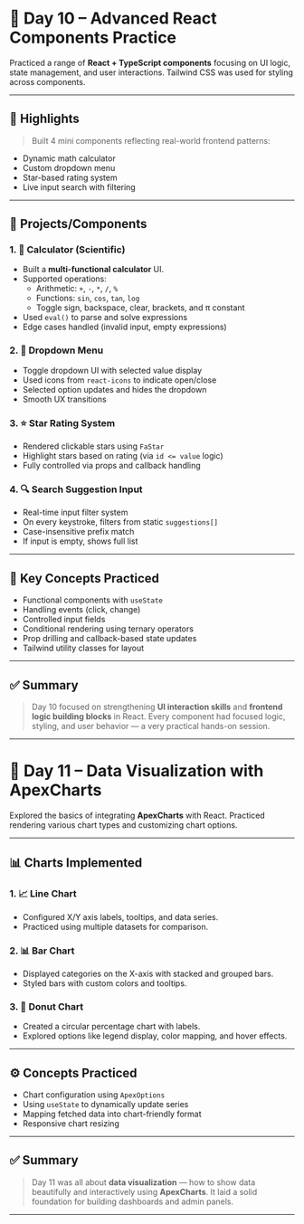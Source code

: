 # 📅 Day 10 – Advanced React Components Practice

Practiced a range of **React + TypeScript components** focusing on UI logic, state management, and user interactions. Tailwind CSS was used for styling across components.

---

## 🧠 Highlights

> Built 4 mini components reflecting real-world frontend patterns:
- Dynamic math calculator
- Custom dropdown menu
- Star-based rating system
- Live input search with filtering

---

## 🧪 Projects/Components

### 1. 🧮 Calculator (Scientific)
- Built a **multi-functional calculator** UI.
- Supported operations:
  - Arithmetic: `+`, `-`, `*`, `/`, `%`
  - Functions: `sin`, `cos`, `tan`, `log`
  - Toggle sign, backspace, clear, brackets, and π constant
- Used `eval()` to parse and solve expressions
- Edge cases handled (invalid input, empty expressions)

### 2. 🔽 Dropdown Menu
- Toggle dropdown UI with selected value display
- Used icons from `react-icons` to indicate open/close
- Selected option updates and hides the dropdown
- Smooth UX transitions

### 3. ⭐ Star Rating System
- Rendered clickable stars using `FaStar`
- Highlight stars based on rating (via `id <= value` logic)
- Fully controlled via props and callback handling

### 4. 🔍 Search Suggestion Input
- Real-time input filter system
- On every keystroke, filters from static `suggestions[]`
- Case-insensitive prefix match
- If input is empty, shows full list

---

## 🧰 Key Concepts Practiced
- Functional components with `useState`
- Handling events (click, change)
- Controlled input fields
- Conditional rendering using ternary operators
- Prop drilling and callback-based state updates
- Tailwind utility classes for layout

---

## ✅ Summary
> Day 10 focused on strengthening **UI interaction skills** and **frontend logic building blocks** in React. Every component had focused logic, styling, and user behavior — a very practical hands-on session.

---

# 📅 Day 11 – Data Visualization with ApexCharts

Explored the basics of integrating **ApexCharts** with React. Practiced rendering various chart types and customizing chart options.

---

## 📊 Charts Implemented

### 1. 📈 Line Chart
- Configured X/Y axis labels, tooltips, and data series.
- Practiced using multiple datasets for comparison.

### 2. 📊 Bar Chart
- Displayed categories on the X-axis with stacked and grouped bars.
- Styled bars with custom colors and tooltips.

### 3. 🍩 Donut Chart
- Created a circular percentage chart with labels.
- Explored options like legend display, color mapping, and hover effects.

---

## ⚙️ Concepts Practiced
- Chart configuration using `ApexOptions`
- Using `useState` to dynamically update series
- Mapping fetched data into chart-friendly format
- Responsive chart resizing

---

## ✅ Summary
> Day 11 was all about **data visualization** — how to show data beautifully and interactively using **ApexCharts**. It laid a solid foundation for building dashboards and admin panels.

---
